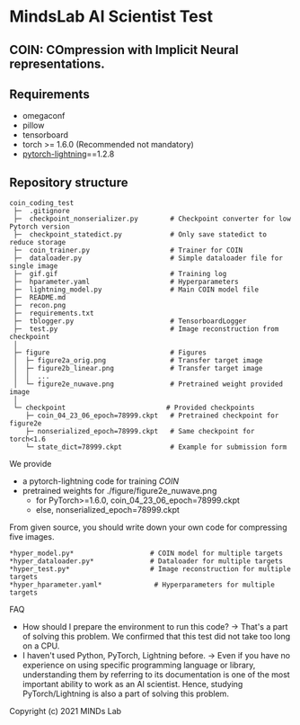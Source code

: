 # MindsLab AI Scientist Test
## COIN: COmpression with Implicit Neural representations.

## Requirements 
* omegaconf
* pillow
* tensorboard
* torch >= 1.6.0 (Recommended not mandatory) 
* [pytorch-lightning](https://github.com/PytorchLightning/pytorch-lightning)==1.2.8

## Repository structure
```
coin_coding_test
 ├─  .gitignore
 ├─  checkpoint_nonserializer.py        # Checkpoint converter for low Pytorch version
 ├─  checkpoint_statedict.py            # Only save statedict to reduce storage
 ├─  coin_trainer.py                    # Trainer for COIN
 ├─  dataloader.py                      # Simple dataloader file for single image
 ├─  gif.gif                            # Training log
 ├─  hparameter.yaml                    # Hyperparameters
 ├─  lightning_model.py                 # Main COIN model file
 ├─  README.md
 ├─  recon.png
 ├─  requirements.txt
 ├─  tblogger.py                        # TensorboardLogger 
 ├─  test.py                            # Image reconstruction from checkpoint
 │  
 ├─ figure                              # Figures
 │  ├─ figure2a_orig.png                # Transfer target image
 │  ├─ figure2b_linear.png              # Transfer target image
 │  │  ...
 │  └─ figure2e_nuwave.png              # Pretrained weight provided image
 │  
 └─ checkpoint                         # Provided checkpoints
    ├─ coin_04_23_06_epoch=78999.ckpt   # Pretrained checkpoint for figure2e
    ├─ nonserialized_epoch=78999.ckpt   # Same checkpoint for torch<1.6
    └─ state_dict=78999.ckpt            # Example for submission form
```

We provide 
* a pytorch-lightning code for training *COIN* 
* pretrained weights for ./figure/figure2e\_nuwave.png 
  * for PyTorch>=1.6.0, coin\_04\_23\_06\_epoch=78999.ckpt 
  * else, nonserialized\_epoch=78999.ckpt 

From given source, you should write down your own code for compressing five images.
```
*hyper_model.py*                   # COIN model for multiple targets 
*hyper_dataloader.py*              # Dataloader for multiple targets 
*hyper_test.py*                    # Image reconstruction for multiple targets 
*hyper_hparameter.yaml*             # Hyperparameters for multiple targets 
```

FAQ
- How should I prepare the environment to run this code? 
    -> That's a part of solving this problem. We confirmed that this test did not take too long on a CPU.
- I haven't used Python, PyTorch, Lightning before. 
    -> Even if you have no experience on using specific programming language or library, 
       understanding them by referring to its documentation is one of the most important ability to work as an AI scientist.
       Hence, studying PyTorch/Lightning is also a part of solving this problem.

Copyright (c) 2021 MINDs Lab 
